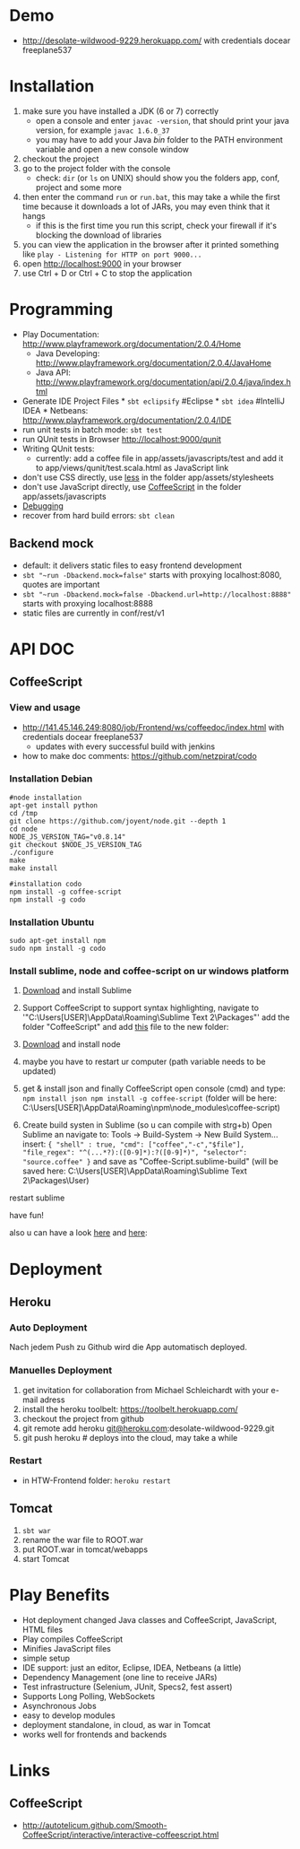 # Demo
* http://desolate-wildwood-9229.herokuapp.com/ with credentials docear freeplane537

# Installation 
1. make sure you have installed a JDK (6 or 7) correctly
    * open a console and enter `javac -version`, that should print your java version, for example `javac 1.6.0_37`
    * you may have to add your Java *bin* folder to the PATH environment variable and open a new console window
1. checkout the project
1. go to the project folder with the console
    * check: `dir` (or `ls` on UNIX) should show you the folders app, conf, project and some more
1. then enter the command `run` or `run.bat`, this may take a while the first time because it downloads a lot of JARs, you may even think that it hangs
    * if this is the first time you run this script, check your firewall if it's blocking the download of libraries
1. you can view the application in the browser after it printed something like `play - Listening for HTTP on port 9000...`
1. open [http://localhost:9000](http://localhost:9000) in your browser
1. use Ctrl + D or Ctrl + C to stop the application

# Programming
* Play Documentation: http://www.playframework.org/documentation/2.0.4/Home
    * Java Developing: http://www.playframework.org/documentation/2.0.4/JavaHome
    * Java API: http://www.playframework.org/documentation/api/2.0.4/java/index.html
* Generate IDE Project Files
      * `sbt eclipsify` #Eclipse
      * `sbt idea` #IntelliJ IDEA
      * Netbeans: http://www.playframework.org/documentation/2.0.4/IDE
* run unit tests in batch mode: `sbt test`
* run QUnit tests in Browser [http://localhost:9000/qunit](http://localhost:9000/qunit)
* Writing QUnit tests:
     * currently: add a coffee file in app/assets/javascripts/test and add it to app/views/qunit/test.scala.html as JavaScript link
* don't use CSS directly, use [less](http://lesscss.org/) in the folder app/assets/stylesheets
* don't use JavaScript directly, use [CoffeeScript](http://coffeescript.org/) in the folder app/assets/javascripts
* [Debugging](https://github.com/Docear/HTW-Frontend/blob/master/dev-doc/debug.md)
* recover from hard build errors: `sbt clean`

## Backend mock
* default: it delivers static files to easy frontend development
* `sbt "~run -Dbackend.mock=false"` starts with proxying localhost:8080, quotes are important
* `sbt "~run -Dbackend.mock=false -Dbackend.url=http://localhost:8888"` starts with proxying localhost:8888
* static files are currently in conf/rest/v1

# API DOC
## CoffeeScript
### View and usage
* http://141.45.146.249:8080/job/Frontend/ws/coffeedoc/index.html with credentials docear freeplane537
    * updates with every successful build with jenkins
* how to make doc comments: https://github.com/netzpirat/codo

### Installation Debian

    #node installation
    apt-get install python
    cd /tmp
    git clone https://github.com/joyent/node.git --depth 1
    cd node
    NODE_JS_VERSION_TAG="v0.8.14"
    git checkout $NODE_JS_VERSION_TAG
    ./configure
    make
    make install

    #installation codo
    npm install -g coffee-script
    npm install -g codo
### Installation Ubuntu

    sudo apt-get install npm
    sudo npm install -g codo



### Install sublime, node and coffee-script on ur windows platform

1. [Download](http://www.sublimetext.com/2) and install Sublime 

2. Support CoffeeScript
to support syntax highlighting, navigate to 
'"C:\Users\[USER]\AppData\Roaming\Sublime Text 2\Packages"'
add the folder "CoffeeScript" and add [this](https://github.com/jashkenas/coffee-script-tmbundle/blob/master/Syntaxes/CoffeeScript.tmLanguage) file to the new folder:


3. [Download](http://nodejs.org/#download) and install node 

4. maybe you have to restart ur computer 
(path variable needs to be updated)

5. get & install json and finally CoffeeScript
open console (cmd) and type:
    `npm install json
    npm install -g coffee-script`
(folder will be here: C:\Users\[USER]\AppData\Roaming\npm\node_modules\coffee-script)

6. Create build systen in Sublime (so u can compile with strg+b)
Open Sublime an navigate to:
Tools -> Build-System -> New Build System... 
insert:
    `{
    "shell" : true,
    "cmd": ["coffee","-c","$file"],
    "file_regex": "^(...*?):([0-9]*):?([0-9]*)",
    "selector": "source.coffee"
    }`
and save as "Coffee-Script.sublime-build"
(will be saved here: C:\Users\[USER]\AppData\Roaming\Sublime Text 2\Packages\User)


restart sublime

have fun!


also u can have a look [here](http://wesbos.com/sublime-text-build-scripts/) and [here](http://kevinpelgrims.wordpress.com/2011/12/28/building-coffeescript-with-sublime-on-windows/):



# Deployment

## Heroku
### Auto Deployment
Nach jedem Push zu Github wird die App automatisch deployed.

### Manuelles Deployment
1. get invitation for collaboration from Michael Schleichardt with your e-mail adress
1. install the heroku toolbelt: https://toolbelt.herokuapp.com/
1. checkout the project from github
1. git remote add heroku git@heroku.com:desolate-wildwood-9229.git
1. git push heroku # deploys into the cloud, may take a while

### Restart
* in HTW-Frontend folder: `heroku restart`

## Tomcat
1. `sbt war`
1. rename the war file to ROOT.war
1. put ROOT.war in tomcat/webapps
1. start Tomcat

# Play Benefits
* Hot deployment changed Java classes and CoffeeScript, JavaScript, HTML files
* Play compiles CoffeeScript
* Minifies JavaScript files
* simple setup
* IDE support: just an editor, Eclipse, IDEA, Netbeans (a little)
* Dependency Management (one line to receive JARs)
* Test infrastructure (Selenium, JUnit, Specs2, fest assert)
* Supports Long Polling, WebSockets
* Asynchronous Jobs
* easy to develop modules
* deployment standalone, in cloud, as war in Tomcat
* works well for frontends and backends


# Links
## CoffeeScript
* http://autotelicum.github.com/Smooth-CoffeeScript/interactive/interactive-coffeescript.html
